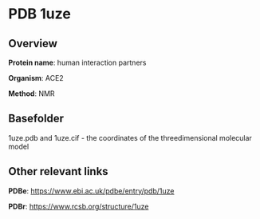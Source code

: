 # PDB 1uze

## Overview

**Protein name**: human interaction partners

**Organism**: ACE2

**Method**: NMR



## Basefolder

1uze.pdb and 1uze.cif - the coordinates of the threedimensional molecular model



## Other relevant links 
**PDBe**:  https://www.ebi.ac.uk/pdbe/entry/pdb/1uze
 
**PDBr**: https://www.rcsb.org/structure/1uze 
